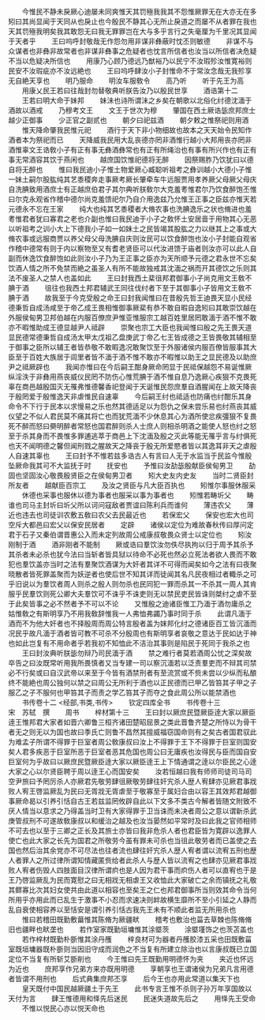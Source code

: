 <!-- { "loadSidebar": true } -->
　　今惟民不静未戾厥心迪屡未同爽惟天其罚殛我我其不怨惟厥罪无在大亦无在多矧曰其尚显闻于天同从也戾止也今殷民不静其心无所止戾道之而屡不从者罪在我也天其罚殛我明矣我其敢怨无曰我无罪罪岂在大与多乎言行之失毫厘为千里况其显闻于天者乎
　　王曰呜呼封敬哉无作怨勿用非谋非彝蔽时忱丕则敏德
　　非谋不与众谋者也非彝非故常者也非谋非彝事之危疑者也忱言所信者也汝当以所信者决危疑不当以危疑决所信也
　　用康乃心顾乃德远乃猷裕乃以民宁不汝瑕殄汝惟寛裕则民安不汝瑕疵亦不汝远絶也
　　王曰呜呼肆汝小子封惟命不于常汝念哉无我殄享无自絶天享也
　　明乃服命
　　明汝车服敎令
　　高乃听
　　听于先王为高
　　用康乂民王若曰往哉封勿替敬典听朕告汝乃以殷民世享
　　酒诰第十二
　　王若曰明大命于妹邦
　　妹沬也诗所谓沬之乡矣在朝歌以北俗化纣德沈湎于酒故以酒戒
　　乃穆考文王
　　文王于世次为穆
　　肇国在西土厥诰毖庶邦庶士越少正御事
　　少正官之副贰也
　　朝夕曰祀兹酒
　　朝夕敕之惟祭祀则用酒
　　惟天降命肇我民惟元祀
　　酒行于天下非小物细故也故本之天天始令民知作酒者本为祭祀而已
　　天降威我民用大乱丧德亦罔非酒惟行越小大邦用丧亦罔非酒惟辜文王诰敎小子有正有事无彝酒彝常也有正有所绳治也有事有所兴作也有正有事无常酒容其饮于燕闲也
　　越庶国饮惟祀德将无醉
　　因祭赐胙乃饮犹曰以德自将无醉也
　　惟曰我民迪小子惟土物爱厥心臧聪听祖考之彝训越小大德小子惟一妹土嗣尔股肱纯其艺黍稷奔走事厥考厥长肇牵车牛远服贾用孝养厥父母厥父母庆自洗腆致用酒庶士有正越庶伯君子其尔典听朕敎尔大克羞耉惟君尔乃饮食醉饱丕惟曰尔克永观省作稽中德尔尚克羞馈祀尔乃自介用逸兹乃允惟王正事之臣兹亦惟天若元德永不忘在王家
　　纯大也纯其艺黍稷者大脩农事也洗腆逸乐之状也脩进也羞耉惟君者犹曰寡君之老也介副也惟曰我民迪于小子之敎怀土安居啬于用物其心无恶以听祖考之训小大上下德我小子如一如妹土之民皆竭其股肱之力以继其上之事或大脩农事或远服商贾以养父母父母洗腆自庆则汝民可以饮食醉饱也汝小子封能自观省作稽中德常有则于内以察物至又有耆老贤臣可以代汝进馈于庙者则汝亦可以此人自副而休逸饮食醉饱如此则汝小子乃为王正事之臣亦为天所顺予元德之君永世不忘矣饮酒人情之所不免禁而絶之虽圣人有所不能故独戒其沈湎之祸而开其德饮之乐则其法不废圣人之禁人也盖如此
　　王曰封我西土棐徂邦君御事小子尚克用文王敎不腆于酒
　　徂往也我西土邦君辅武王同往伐纣者下至于其御事小子皆用文王敎不腆于酒
　　故我至于今克受殷之命王曰封我闻惟曰在昔殷先哲王迪畏天显小民经德秉哲自成汤咸至于帝乙成王畏相惟御事厥棐有恭不敢自暇自逸矧曰其敢崇饮越在外服侯甸男卫邦伯越在内服百僚庶尹惟亚惟服宗工越百姓里居罔敢湎于酒不惟不敢亦不暇惟助成王德显越尹人祗辟
　　崇聚也宗工大臣也我闻惟曰殷之先王畏天道显民德常德秉哲自成汤太甲太戊祖乙盘庚武丁帝乙七王皆成德之王皆畏敬其辅相至于御事之臣所以辅王者皆恭敬不敢暇逸况敢聚饮至于外服诸侯内服百僚皆服事其大臣至于百姓大族居于闾里者皆不湎于酒不惟不敢亦不暇惟以助王之显民德及以助庶尹之祗厥辟也
　　我闻亦惟曰在今后嗣王酣身厥命罔显于民祗保越怨不易诞惟厥纵淫泆于非彝用燕丧威仪民罔不防伤心惟荒腆于酒不惟自息乃逸厥心疾狠不克畏死辜在商邑越殷国灭无罹弗惟德馨香祀登闻于天诞惟民怨庶羣自酒腥闻在上故天降丧于殷罔爱于殷惟逸天非虐惟民自速辜
　　今后嗣王纣也祗适也防痛也纣酣乐其身命令不下行于民本以求慢易之乐也然其德适足以为怨仇之保未尝乐易也纣燕丧其威仪望之不似人君民莫不痛其将亡也而犹荒湎不少休息其心为酒所使忿疾彊狠不复畏死不醉而怒曰奰明醉者常怒也国君醉则杀人士庶人则相杀明酒之能使人怒也纣之怒至于杀其身而不畏惟多罪逋逃萃于商邑上下沈湎及殷之灭此等能无罹乎言与纣俱死也天不闻明德之馨但闻刑戮之腥故天之降丧于殷无所爱愍者皆以其逸耳非天之虐殷人自速其辜也
　　王曰封予不惟若兹多诰古人有言曰人无于水监当于民监今惟殷坠厥命我其可不大监抚于时
　　抚安也
　　予惟曰汝劼毖殷献臣侯甸男卫
　　劼固也坚固汝心敬畏殷贤臣之在侯甸男卫者
　　矧大史友内史友
　　当时二贤臣封所友者
　　越献臣百宗工
　　及汝之贤臣与凡大臣百执也
　　矧惟尔事服休服采
　　休德也采事也服休以德为事者也服采以事为事者也
　　矧惟若畴圻父
　　畴谁也司马主封圻曰圻父所以诃问寇敌者贾谊曰陈利兵而谁何
　　薄违农父
　　薄近也违去也司徒训农敷五敎曰农父去民最近也
　　若保宏父
　　保安也宏大也司空斥大都邑曰宏父以保安民居者
　　定辟
　　诸侯以定位为难故春秋传曰厚问定君于石子又秦伯谓晋惠公入而未定列故周公戒康叔敬畏众贤士以定位也
　　矧汝刚制于酒
　　酒非刚者不能制
　　厥或诰曰羣饮汝勿佚尽执拘以归于周予其杀予其杀者未必杀也犹今法曰当斩者皆具狱以待命不必死也然必立死法者欲人畏而不敢犯也羣饮盖亦当时之法有羣聚饮酒谋为大奸者其详不可得而闻矣如今之法有曰夜聚晓散者皆死罪盖聚而为妖逆者也使后世不知其详而徒闻其名凡民夜相过者輙杀之可乎旧说以为羣饮者周人则杀之殷人则勿杀也民同犯一罪而杀其一不杀其一周人其肯服乎民羣饮则死公卿大夫羣饮可不诛乎不诛吏则无以禁民吏民皆诛则桀纣之虐不至于此矣皆事之必不然者予不可以不论
　　又惟殷之迪诸臣惟工乃湎于酒勿庸杀之姑惟敎之有斯明享乃不用我敎辞惟我一人弗恤弗蠲乃事时同于杀
　　此谓凡湎于酒而不为他大奸者也不择殷周而周公特言殷者盖为妺邦化纣之德诸臣百工皆沉湎而况民乎故凡湎于酒者皆可教不可杀不分殷周也有斯明享者哀敬之意达于民如达于神也如此岂复有不用命者乎若我初不知恤此不洁治其事则是陷民于死同于我杀之也
　　王曰封汝典听朕毖勿辩乃司民湎于酒
　　禁之难行者莫若酒周公忧之深矣故卒告之曰汝既常听用我所畏慎者又当专建一司以察沉湎若以泛责羣吏而不辩其司禁必不行矣或曰自汉武帝以来至于今皆有酒禁刑者有至流赏或不赀未尝以少纵而私酿终不能絶也周公独何以禁之曰周公无所利于酒也以正民德而已甲乙皆笞其子甲之子服乙之子不服何也甲笞其子而责之学乙笞其子而夺之食此周公所以能禁酒也
　　书传卷十二
<经部,书类,书传>
　　钦定四库全书
　　书传卷十三　　　　　　宋　苏轼　撰
　　周书
　　梓材第十三
　　王曰封以厥庶民暨厥臣逹大家以厥臣逹王惟邦君大家者如晋六卿鲁三桓齐诸田楚昭屈景之类此晋鲁齐楚之所恃以为骨干者无之则无以为国也故曰季氏亡则鲁不昌然其擅威福窃国命则有之矣古者国君驭此为难孟子所谓不得罪于巨室者周公敎康叔曰汝上不得罪于王下不得罪于巨室则国安矣人君多疾恶于巨室所恶于巨室者恶其危国也周公曰无庸疾也汝得民与臣而国自安巨室何为乎故曰以厥庶民暨厥臣逹大家以厥臣逹王上下情通谓之逹以尔臣民之心逹大家之心以尔贤臣聘于周以逹王心而国安矣
　　汝若恒越曰我有师师司徒司马司空尹旅曰予罔厉杀人亦厥君先敬劳肆徂厥敬劳肆往奸宄杀人歴人宥肆亦见厥君事戕败人宥王啓监厥乱为民曰无胥戕无胥虐至于敬寡至于属妇合由以容王其效邦君越御事厥命曷以引养引恬自古王若兹监罔攸辟自此以下文多不类古今解者皆随文附致不厌人情当以意求之乃得盖当时卫有大家得罪于卫当诛而未决者周公之意以谓新杀武庚管叔刑不可遂故敎康叔以和缓治之越及也汝当晏然如平常时及曰此我之官师相师不可去也以至于三卿之正长及其旅士亦皆曰我非危杀人者也君臣皆为寛辟以逸罪人使亡也此大家之长先为国君之所敬劳今虽有罪未可杀也当徂此敬劳者而已盖使之去国也然后治其余党亦不可尽法也往者流也肆往奸宄杀人歴人宥者谓以流宥五刑也歴人者罪人之所过律所谓知情藏匿赀给者此杀人与歴人皆以流宥之也肆亦见厥君事戕败人宥者伤毁人四肢面目汉律所谓疻也是人因为君干事而疻伤人者可以直宥也于是王乃啓监厥乱为民而寛慰之曰无相戕无相虐王又收恤此大家破亡之余而镇抚之礼敬其鳏寡比次其妇女使共由此道以相容也至矣王之仁也邦君御事所当则效其命令当何所用乎亦用此而已乱生于激事不小忍而求速决则衅故横生靡所不至小引延之人静而乱自衰使相容养以至恬安是谓引养引恬古我先王未有不顺此者监无所用杀也
　　惟曰若稽田既勤敷葘惟其陈脩为厥疆畎
　　稽考也敷治也菑去草棘也陈脩脩旧也疆畔也畎垄也
　　若作室家既勤垣墉惟其涂塈茨
　　涂塈墐饰之也茨苫盖也
　　若作梓材既勤朴斵惟其涂丹雘
　　梓良材可为器者丹雘胶漆五采也田既敷菑室既垣墉器既朴斵则当因旧守成而润色之不当复有所建立除治也以言康叔既已立国定位不当复有所斩艾斵削也
　　今王惟曰先王既勤用明德怀为夹
　　夹近也怀远为近也
　　庶邦享作兄弟方来亦既用明德
　　享朝享也王谓诸侯为兄弟凡言用德者皆谓不用刑也
　　后式典集庶邦丕享
　　后今王也亦用此常道以集天下也
　　皇天既付中国民越厥疆土于先王
　　此书专言王惟不杀则子孙万年享国故以天付为言
　　肆王惟德用和怿先后迷民
　　民迷失道故先后之
　　用怿先王受命
　　不惟以悦民心亦以悦天命也
